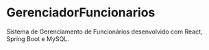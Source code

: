 # GerenciadorFuncionarios
Sistema de Gerenciamento de Funcionários desenvolvido com React, Spring Boot e MySQL.
